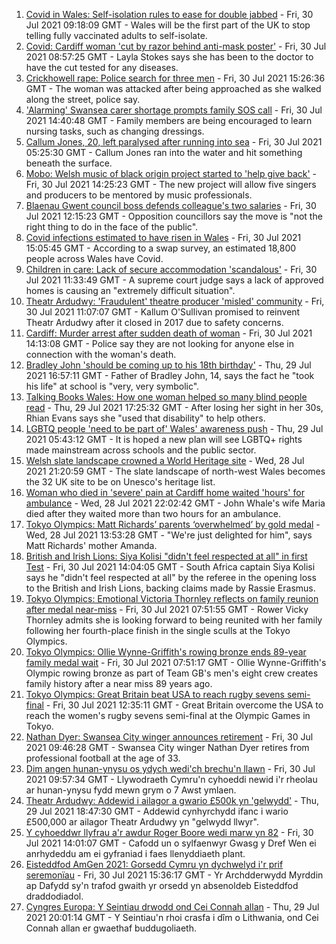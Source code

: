 1. [Covid in Wales: Self-isolation rules to ease for double jabbed](https://www.bbc.co.uk/news/uk-wales-politics-58013131) - Fri, 30 Jul 2021 09:18:09 GMT - Wales will be the first part of the UK to stop telling fully vaccinated adults to self-isolate.
2. [Covid: Cardiff woman 'cut by razor behind anti-mask poster'](https://www.bbc.co.uk/news/uk-wales-58020985) - Fri, 30 Jul 2021 08:57:25 GMT - Layla Stokes says she has been to the doctor to have the cut tested for any diseases.
3. [Crickhowell rape: Police search for three men](https://www.bbc.co.uk/news/uk-wales-58018051) - Fri, 30 Jul 2021 15:26:36 GMT - The woman was attacked after being approached as she walked along the street, police say.
4. ['Alarming' Swansea carer shortage prompts family SOS call](https://www.bbc.co.uk/news/uk-wales-58025444) - Fri, 30 Jul 2021 14:40:48 GMT - Family members are being encouraged to learn nursing tasks, such as changing dressings.
5. [Callum Jones, 20, left paralysed after running into sea](https://www.bbc.co.uk/news/uk-wales-58009262) - Fri, 30 Jul 2021 05:25:30 GMT - Callum Jones ran into the water and hit something beneath the surface.
6. [Mobo: Welsh music of black origin project started to 'help give back'](https://www.bbc.co.uk/news/uk-wales-58030464) - Fri, 30 Jul 2021 14:25:23 GMT - The new project will allow five singers and producers to be mentored by music professionals.
7. [Blaenau Gwent council boss defends colleague's two salaries](https://www.bbc.co.uk/news/uk-wales-58026063) - Fri, 30 Jul 2021 12:15:23 GMT - Opposition councillors say the move is "not the right thing to do in the face of the public".
8. [Covid infections estimated to have risen in Wales](https://www.bbc.co.uk/news/uk-wales-58025719) - Fri, 30 Jul 2021 15:05:45 GMT - According to a swap survey, an estimated 18,800 people across Wales have Covid.
9. [Children in care: Lack of secure accommodation 'scandalous'](https://www.bbc.co.uk/news/uk-wales-58025443) - Fri, 30 Jul 2021 11:33:49 GMT - A supreme court judge says a lack of approved homes is causing an "extremely difficult situation".
10. [Theatr Ardudwy: 'Fraudulent' theatre producer 'misled' community](https://www.bbc.co.uk/news/uk-wales-58023864) - Fri, 30 Jul 2021 11:07:07 GMT - Kallum O'Sullivan promised to reinvent Theatr Ardudwy after it closed in 2017 due to safety concerns.
11. [Cardiff: Murder arrest after sudden death of woman](https://www.bbc.co.uk/news/uk-wales-58029216) - Fri, 30 Jul 2021 14:13:08 GMT - Police say they are not looking for anyone else in connection with the woman's death.
12. [Bradley John 'should be coming up to his 18th birthday'](https://www.bbc.co.uk/news/uk-wales-58019640) - Thu, 29 Jul 2021 16:57:11 GMT - Father of Bradley John, 14, says the fact he "took his life" at school is "very, very symbolic".
13. [Talking Books Wales: How one woman helped so many blind people read](https://www.bbc.co.uk/news/uk-wales-58018316) - Thu, 29 Jul 2021 17:25:32 GMT - After losing her sight in her 30s, Rhian Evans says she "used that disability" to help others.
14. [LGBTQ people 'need to be part of' Wales' awareness push](https://www.bbc.co.uk/news/uk-wales-58001743) - Thu, 29 Jul 2021 05:43:12 GMT - It is hoped a new plan will see LGBTQ+ rights made mainstream across schools and the public sector.
15. [Welsh slate landscape crowned a World Heritage site](https://www.bbc.co.uk/news/uk-wales-58007018) - Wed, 28 Jul 2021 21:20:59 GMT - The slate landscape of north-west Wales becomes the 32 UK site to be on Unesco's heritage list.
16. [Woman who died in 'severe' pain at Cardiff home waited 'hours' for ambulance](https://www.bbc.co.uk/news/uk-wales-58006259) - Wed, 28 Jul 2021 22:02:42 GMT - John Whale's wife Maria died after they waited more than two hours for an ambulance.
17. [Tokyo Olympics: Matt Richards’ parents ‘overwhelmed’ by gold medal](https://www.bbc.co.uk/news/uk-wales-57999903) - Wed, 28 Jul 2021 13:53:28 GMT - "We're just delighted for him", says Matt Richards' mother Amanda.
18. [British and Irish Lions: Siya Kolisi "didn't feel respected at all" in first Test](https://www.bbc.co.uk/sport/rugby-union/58025942) - Fri, 30 Jul 2021 14:04:05 GMT - South Africa captain Siya Kolisi says he "didn't feel respected at all" by the referee in the opening loss to the British and Irish Lions, backing claims made by Rassie Erasmus.
19. [Tokyo Olympics: Emotional Victoria Thornley reflects on family reunion after medal near-miss](https://www.bbc.co.uk/sport/av/olympics/58023958) - Fri, 30 Jul 2021 07:51:55 GMT - Rower Vicky Thornley admits she is looking forward to being reunited with her family following her fourth-place finish in the single sculls at the Tokyo Olympics.
20. [Tokyo Olympics: Ollie Wynne-Griffith's rowing bronze ends 89-year family medal wait](https://www.bbc.co.uk/sport/olympics/58023878) - Fri, 30 Jul 2021 07:51:17 GMT - Ollie Wynne-Griffith's Olympic rowing bronze as part of Team GB's men's eight crew creates family history after a near miss 89 years ago.
21. [Tokyo Olympics: Great Britain beat USA to reach rugby sevens semi-final](https://www.bbc.co.uk/sport/olympics/58027501) - Fri, 30 Jul 2021 12:35:11 GMT - Great Britain overcome the USA to reach the women's rugby sevens semi-final at the Olympic Games in Tokyo.
22. [Nathan Dyer: Swansea City winger announces retirement](https://www.bbc.co.uk/sport/football/58024577) - Fri, 30 Jul 2021 09:46:28 GMT - Swansea City winger Nathan Dyer retires from professional football at the age of 33.
23. [Dim angen hunan-ynysu os ydych wedi'ch brechu'n llawn](https://www.bbc.co.uk/newyddion/58019282) - Fri, 30 Jul 2021 09:57:34 GMT - Llywodraeth Cymru'n cyhoeddi newid i'r rheolau ar hunan-ynysu fydd mewn grym o 7 Awst ymlaen.
24. [Theatr Ardudwy: Addewid i ailagor a gwario £500k yn 'gelwydd'](https://www.bbc.co.uk/newyddion/58003945) - Thu, 29 Jul 2021 18:47:30 GMT - Addewid cynhyrchydd ifanc i wario £500,000 ar ailagor Theatr Ardudwy yn "gelwydd llwyr".
25. [Y cyhoeddwr llyfrau a'r awdur Roger Boore wedi marw yn 82](https://www.bbc.co.uk/newyddion/58023526) - Fri, 30 Jul 2021 14:01:07 GMT - Cafodd un o sylfaenwyr Gwasg y Dref Wen ei anrhydeddu am ei gyfraniad i faes llenyddiaeth plant.
26. [Eisteddfod AmGen 2021: Gorsedd Cymru yn dychwelyd i'r prif seremonïau](https://www.bbc.co.uk/newyddion/58030859) - Fri, 30 Jul 2021 15:36:17 GMT - Yr Archdderwydd Myrddin ap Dafydd sy'n trafod gwaith yr orsedd yn absenoldeb Eisteddfod draddodiadol.
27. [Cyngres Europa: Y Seintiau drwodd ond Cei Connah allan](https://www.bbc.co.uk/newyddion/58003948) - Thu, 29 Jul 2021 20:01:14 GMT - Y Seintiau'n rhoi crasfa i dîm o Lithwania, ond Cei Connah allan er gwaethaf buddugoliaeth.
